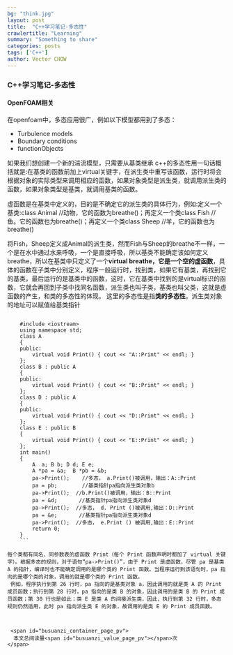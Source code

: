 ```yaml
---
bg: "think.jpg"
layout: post
title:  "C++学习笔记-多态性"
crawlertitle: "Learning"
summary: "Something to share"
categories: posts
tags: ['C++']
author: Vector CHOW
---
```

<script type="text/x-mathjax-config">
    MathJax.Hub.Config({
      tex2jax: {
        skipTags: ['script', 'noscript', 'style', 'textarea', 'pre'],
        inlineMath: [['$','$']]
      }
    });
  </script>
  <script src="https://cdn.mathjax.org/mathjax/latest/MathJax.js?config=TeX-AMS-MML_HTMLorMML" type="text/javascript"></script>
  
### C++学习笔记-多态性
#### OpenFOAM相关

在openfoam中，多态应用很广，例如以下模型都用到了多态：
+ Turbulence models
+ Boundary conditions
+ functionObjects

如果我们想创建一个新的湍流模型，只需要从基类继承
c++的多态性用一句话概括就是:在基类的函数前加上virtual关键字，在派生类中重写该函数，运行时将会根据对象的实际类型来调用相应的函数，如果对象类型是派生类，就调用派生类的函数，如果对象类型是基类，就调用基类的函数。

虚函数是在基类中定义的，目的是不确定它的派生类的具体行为，例如:定义一个基类:class Animal //动物，它的函数为breathe()；再定义一个类class Fish //鱼。它的函数也为breathe()；再定义一个类class Sheep //羊，它的函数也为breathe()

将Fish，Sheep定义成Animal的派生类，然而Fish与Sheep的breathe不一样，一个是在水中通过水来呼吸，一个是直接呼吸，所以基类不能确定该如何定义breathe，所以在基类中只定义了一个**virtual breathe，它是一个空的虚函数**，具体的函数在子类中分别定义，程序一般运行时，找到类，如果它有基类，再找到它的基类，最后运行的是基类中的函数，这时，它在基类中找到的是virtual标识的函数，它就会再回到子类中找同名函数，派生类也叫子类，基类也叫父类，这就是虚函数的产生，和类的多态性的体现。
这里的多态性是指**类的多态性**。派生类对象的地址可以赋值给基类指针
```

    #include <iostream>
    using namespace std;
    class A
    {
    public:
        virtual void Print() { cout << "A::Print" << endl; }
    };
    class B : public A
    {
    public:
        virtual void Print() { cout << "B::Print" << endl; }
    };
    class D : public A
    {
    public:
        virtual void Print() { cout << "D::Print" << endl; }
    };
    class E : public B
    {
        virtual void Print() { cout << "E::Print" << endl; }
    };
    int main()
    {
        A  a; B b; D d; E e;
        A *pa = &a;  B *pb = &b;
        pa->Print();    //多态， a.Print()被调用，输出：A::Print
        pa = pb;        //基类指针pa指向派生类对象b
        pa->Print();  //b.Print()被调用，输出：B::Print
        pa = &d;       //基类指针pa指向派生类对象d
        pa->Print();  //多态， d. Print ()被调用,输出：D::Print
        pa = &e;       //基类指针pa指向派生类对象d
        pa->Print();  //多态， e.Print () 被调用,输出：E::Print
        return 0;
    }
    ```

每个类都有同名、同参数表的虚函数 Print（每个 Print 函数声明时都加了 virtual 关键字）。根据多态的规则，对于语句“pa->Print()”，由于 Print 是虚函数，尽管 pa 是基类 A 的指针，编译时也不能确定调用的是哪个类的 Print 函数。当程序运行到该语句时，pa 指向的是哪个类的对象，调用的就是哪个类的 Print 函数。
 例如，程序执行到第 26 行时，pa 指向的是基类对象 a，因此调用的就是类 A 的 Print 成员函数；执行到第 28 行时，pa 指向的是类 B 的对象，因此调用的是类 B 的 Print 成员函数；第 30 行也是如此；类 E 是类 A 的间接派生类，因此，执行到第 32 行时，多态规则仍然适用，此时 pa 指向派生类 E 的对象，故调用的是类 E 的 Print 成员函数。



 <span id="busuanzi_container_page_pv">
  本文总阅读量<span id="busuanzi_value_page_pv"></span>次
</span>

